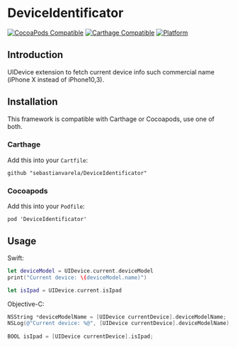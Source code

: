 # DeviceIdentificator

[![CocoaPods Compatible](https://img.shields.io/cocoapods/v/DeviceIdentificator.svg)](https://img.shields.io/cocoapods/v/DeviceIdentificator.svg)
[![Carthage Compatible](https://img.shields.io/badge/Carthage-compatible-4BC51D.svg?style=flat)](https://github.com/Carthage/Carthage)
[![Platform](https://img.shields.io/cocoapods/p/DeviceIdentificator.svg?style=flat)](http://cocoadocs.org/docsets/DeviceIdentificator)

## Introduction
UIDevice extension to fetch current device info such commercial name (iPhone X instead of iPhone10,3).

## Installation
This framework is compatible with Carthage or Cocoapods, use one of both.
### Carthage
Add this into your `Cartfile`:
```ogdl
github "sebastianvarela/DeviceIdentificator" 
```
### Cocoapods
Add this into your `Podfile`:
```ogdl
pod 'DeviceIdentificator' 
```

## Usage
Swift:
```swift
let deviceModel = UIDevice.current.deviceModel
print("Current device: \(deviceModel.name)")

let isIpad = UIDevice.current.isIpad
```

Objective-C:
```objectivec
NSString *deviceModelName = [UIDevice currentDevice].deviceModelName;
NSLog(@"Current device: %@", [UIDevice currentDevice].deviceModelName);
    
BOOL isIpad = [UIDevice currentDevice].isIpad;
```
